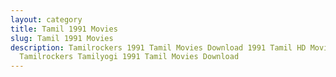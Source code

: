```yaml
---
layout: category
title: Tamil 1991 Movies
slug: Tamil 1991 Movies
description: Tamilrockers 1991 Tamil Movies Download 1991 Tamil HD Movies in
  Tamilrockers Tamilyogi 1991 Tamil Movies Download
---
```

